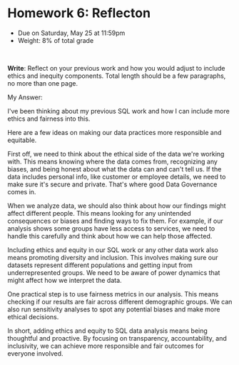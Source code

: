 # Homework 6: Reflecton

- Due on Saturday, May 25 at 11:59pm
- Weight: 8% of total grade

<br>

**Write**: Reflect on your previous work and how you would adjust to include ethics and inequity components. Total length should be a few paragraphs, no more than one page.

My Answer:

I've been thinking about my previous SQL work and how I can include more ethics and fairness into this.

Here are a few ideas on making our data practices more responsible and equitable.

First off, we need to think about the ethical side of the data we're working with. This means knowing where the data comes from, recognizing any biases, and being honest about what the data can and can't tell us. If the data includes personal info, like customer or employee details, we need to make sure it's secure and private. That's where good Data Governance comes in.

When we analyze data, we should also think about how our findings might affect different people. This means looking for any unintended consequences or biases and finding ways to fix them. For example, if our analysis shows some groups have less access to services, we need to handle this carefully and think about how we can help those affected.

Including ethics and equity in our SQL work or any other data work also means promoting diversity and inclusion. This involves making sure our datasets represent different populations and getting input from underrepresented groups. We need to be aware of power dynamics that might affect how we interpret the data.

One practical step is to use fairness metrics in our analysis. This means checking if our results are fair across different demographic groups. We can also run sensitivity analyses to spot any potential biases and make more ethical decisions.

In short, adding ethics and equity to SQL data analysis means being thoughtful and proactive. By focusing on transparency, accountability, and inclusivity, we can achieve more responsible and fair outcomes for everyone involved.